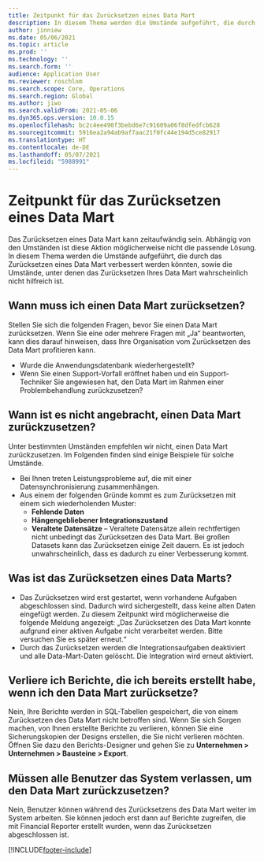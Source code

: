 ```yaml
---
title: Zeitpunkt für das Zurücksetzen eines Data Mart
description: In diesem Thema werden die Umstände aufgeführt, die durch das Zurücksetzen eines Data Mart verbessert werden könnten, und die Umstände, unter denen das Zurücksetzen Ihres Data Mart wahrscheinlich nicht hilfreich ist.
author: jinniew
ms.date: 05/06/2021
ms.topic: article
ms.prod: ''
ms.technology: ''
ms.search.form: ''
audience: Application User
ms.reviewer: roschlom
ms.search.scope: Core, Operations
ms.search.region: Global
ms.author: jiwo
ms.search.validFrom: 2021-05-06
ms.dyn365.ops.version: 10.0.15
ms.openlocfilehash: bc2c4ee490f3bebd6e7c91609a06f8dfedfcb628
ms.sourcegitcommit: 5916ea2a94ab9af7aac21f0fc44e194d5ce82917
ms.translationtype: HT
ms.contentlocale: de-DE
ms.lasthandoff: 05/07/2021
ms.locfileid: "5988991"
---
```

# <a name="when-to-reset-a-data-mart"></a>Zeitpunkt für das Zurücksetzen eines Data Mart

Das Zurücksetzen eines Data Mart kann zeitaufwändig sein. Abhängig von den Umständen ist diese Aktion möglicherweise nicht die passende Lösung. In diesem Thema werden die Umstände aufgeführt, die durch das Zurücksetzen eines Data Mart verbessert werden könnten, sowie die Umstände, unter denen das Zurücksetzen Ihres Data Mart wahrscheinlich nicht hilfreich ist.  

## <a name="when-do-i-need-to-do-a-data-mart-reset"></a>Wann muss ich einen Data Mart zurücksetzen?
Stellen Sie sich die folgenden Fragen, bevor Sie einen Data Mart zurücksetzen. Wenn Sie eine oder mehrere Fragen mit „Ja“ beantworten, kann dies darauf hinweisen, dass Ihre Organisation vom Zurücksetzen des Data Mart profitieren kann.

- Wurde die Anwendungsdatenbank wiederhergestellt?
- Wenn Sie einen Support-Vorfall eröffnet haben und ein Support-Techniker Sie angewiesen hat, den Data Mart im Rahmen einer Problembehandlung zurückzusetzen?
 
## <a name="when-is-it-not-appropriate-to-reset-a-data-mart"></a>Wann ist es nicht angebracht, einen Data Mart zurückzusetzen?
Unter bestimmten Umständen empfehlen wir nicht, einen Data Mart zurückzusetzen. Im Folgenden finden sind einige Beispiele für solche Umstände. 

- Bei Ihnen treten Leistungsprobleme auf, die mit einer Datensynchronisierung zusammenhängen. 
- Aus einem der folgenden Gründe kommt es zum Zurücksetzen mit einem sich wiederholenden Muster: 
  - **Fehlende Daten** 
  - **Hängengebliebener Integrationszustand** 
  - **Veraltete Datensätze** – Veraltete Datensätze allein rechtfertigen nicht unbedingt das Zurücksetzen des Data Mart. Bei großen Datasets kann das Zurücksetzen einige Zeit dauern. Es ist jedoch unwahrscheinlich, dass es dadurch zu einer Verbesserung kommt.
 
## <a name="what-is-a-data-mart-reset"></a>Was ist das Zurücksetzen eines Data Marts?
- Das Zurücksetzen wird erst gestartet, wenn vorhandene Aufgaben abgeschlossen sind. Dadurch wird sichergestellt, dass keine alten Daten eingefügt werden. Zu diesem Zeitpunkt wird möglicherweise die folgende Meldung angezeigt: „Das Zurücksetzen des Data Mart konnte aufgrund einer aktiven Aufgabe nicht verarbeitet werden. Bitte versuchen Sie es später erneut.“
- Durch das Zurücksetzen werden die Integrationsaufgaben deaktiviert und alle Data-Mart-Daten gelöscht. Die Integration wird erneut aktiviert.

## <a name="if-i-reset-the-data-mart-will-i-lose-reports-that-ive-already-designed"></a>Verliere ich Berichte, die ich bereits erstellt habe, wenn ich den Data Mart zurücksetze? 
Nein, Ihre Berichte werden in SQL-Tabellen gespeichert, die von einem Zurücksetzen des Data Mart nicht betroffen sind. Wenn Sie sich Sorgen machen, von Ihnen erstellte Berichte zu verlieren, können Sie eine Sicherungskopien der Designs erstellen, die Sie nicht verlieren möchten. Öffnen Sie dazu den Berichts-Designer und gehen Sie zu **Unternehmen > Unternehmen > Bausteine > Export**.
 
## <a name="is-it-necessary-for-all-users-to-exit-the-system-to-reset-the-data-mart"></a>Müssen alle Benutzer das System verlassen, um den Data Mart zurückzusetzen?
Nein, Benutzer können während des Zurücksetzens des Data Mart weiter im System arbeiten. Sie können jedoch erst dann auf Berichte zugreifen, die mit Financial Reporter erstellt wurden, wenn das Zurücksetzen abgeschlossen ist. 

[!INCLUDE[footer-include](../../../includes/footer-banner.md)]
